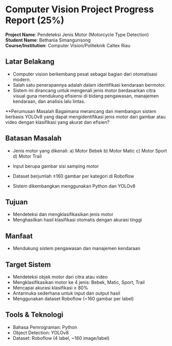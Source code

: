 # Computer Vision Project Progress Report (25%)

**Project Name**: Pendeteksi Jenis Motor (Motorcycle Type Detection)  
**Student Name**: Bethania Simangunsong  
**Course/Institution**: Computer Vision/Politeknik Caltex Riau  

## Latar Belakang
- Computer vision berkembang pesat sebagai bagian dari otomatisasi modern.
- Salah satu penerapannya adalah dalam identifikasi kendaraan bermotor.
- Sistem ini dirancang untuk mengenali jenis motor berdasarkan citra visual guna mendukung efisiensi di bidang pengawasan, manajemen kendaraan, dan analisis lalu lintas.

**Perumusan Masalah
Bagaimana merancang dan membangun sistem berbasis YOLOv8 yang dapat mengidentifikasi jenis motor dari gambar atau video dengan klasifikasi yang akurat dan efisien?

## Batasan Masalah
- Jenis motor yang dikenali:
    a) Motor Bebek
    b) Motor Matic
    c) Motor Sport
    d) Motor Trail

- Input berupa gambar sisi samping motor
- Dataset berjumlah ±160 gambar per kategori di Roboflow
- Sistem dikembangkan menggunakan Python dan YOLOv8
  
## Tujuan
- Mendeteksi dan mengklasifikasikan jenis motor
- Menghasilkan hasil klasifikasi otomatis dengan akurasi tinggi

## Manfaat
- Mendukung sistem pengawasan dan manajemen kendaraan

## Target Sistem
- Mendeteksi objek motor dari citra atau video
- Mengklasifikasikan motor ke 4 jenis: Bebek, Matic, Sport, Trail
- Mencapai akurasi klasifikasi ≥ 80%
- Antarmuka sederhana untuk input dan output hasil
- Menggunakan dataset Roboflow (~160 gambar per label)

## Tools & Teknologi
- Bahasa Pemrograman: Python
- Object Detection: YOLOv8
- Dataset: Roboflow (4 label, ~160 image/label)
